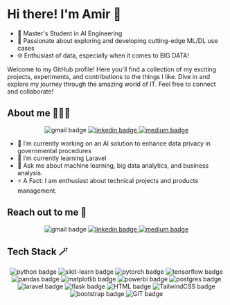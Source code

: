 # Hi there! I'm Amir 👋
- 🌟 Master's Student in AI Engineering
- 🚀 Passionate about exploring and developing cutting-edge ML/DL use cases
- 🌐 Enthusiast of data, especially when it comes to BIG DATA!

Welcome to my GitHub profile! Here you'll find a collection of my exciting projects, experiments, and contributions to the things I like. Dive in and explore my journey through the amazing world of IT. Feel free to connect and collaborate!

## About me 👨🏻‍💻

<div align="center">
  <a href="mailto:ameer220@gmail.com" target="_blank" style="text-decoration: none">
  <img src="https://img.shields.io/badge/Gmail-D14836?style=for-the-badge&logo=gmail&logoColor=white" alt="gmail badge" />
</a>
  
  <a href="https://www.linkedin.com/in/a-almaamari/" target="_blank">
    <img alt="linkedin badge" src="https://img.shields.io/badge/linkedin-%230077B5.svg?style=for-the-badge&logo=linkedin&logoColor=white">
  </a>
  <a href="https://medium.com/@ameeralmaamari" target="_blank">
    <img alt="medium badge" src="https://img.shields.io/badge/Medium-12100E?style=for-the-badge&logo=medium&logoColor=white">
  </a>
</div>

- 🔭 I’m currently working on an AI solution to enhance data privacy in governmental procedures
- 🌱 I’m currently learning Laravel
- 💬 Ask me about machine learning, big data analytics, and business analysis.
- ⚡ A Fact: I am enthusiast about technical projects and products management.

## Reach out to me 🤝

<div align="center">
  <a href="mailto:ameer220@gmail.com" target="_blank" style="text-decoration: none">
  <img src="https://img.shields.io/badge/Gmail-D14836?style=for-the-badge&logo=gmail&logoColor=white" alt="gmail badge" />
</a>
  
  <a href="https://www.linkedin.com/in/a-almaamari/" target="_blank">
    <img alt="linkedin badge" src="https://img.shields.io/badge/linkedin-%230077B5.svg?style=for-the-badge&logo=linkedin&logoColor=white">
  </a>
  <a href="https://medium.com/@ameeralmaamari" target="_blank">
    <img alt="medium badge" src="https://img.shields.io/badge/Medium-12100E?style=for-the-badge&logo=medium&logoColor=white">
  </a>
</div>

## Tech Stack 🪄

<div align="center">
  <img src="https://img.shields.io/badge/python-3670A0?style=for-the-badge&logo=python&logoColor=ffdd54" alt="python badge">
  <img src="https://img.shields.io/badge/scikit--learn-%23F7931E.svg?style=for-the-badge&logo=scikit-learn&logoColor=white" alt="sikit-learn badge">
  <img src="https://img.shields.io/badge/PyTorch-%23EE4C2C.svg?style=for-the-badge&logo=PyTorch&logoColor=white" alt="pytorch badge">
  <img src="https://img.shields.io/badge/TensorFlow-%23FF6F00.svg?style=for-the-badge&logo=TensorFlow&logoColor=white" alt="tensorflow badge">
  <img src="https://img.shields.io/badge/pandas-%23150458.svg?style=for-the-badge&logo=pandas&logoColor=white" alt="pandas badge">
  <img src="https://img.shields.io/badge/Matplotlib-%23000000.svg?style=for-the-badge&logo=Matplotlib&logoColor=white" alt="matplotlib badge">
  <img src="https://img.shields.io/badge/power_bi-F2C811?style=for-the-badge&logo=powerbi&logoColor=black" alt="powerbi badge">
  <img src="https://img.shields.io/badge/postgres-%23316192.svg?style=for-the-badge&logo=postgresql&logoColor=white" alt="postgres badge">
  <img src="https://img.shields.io/badge/laravel-%23FF2D20.svg?style=for-the-badge&logo=laravel&logoColor=white" alt="laravel badge">
  <img src="https://img.shields.io/badge/flask-%23000.svg?style=for-the-badge&logo=flask&logoColor=white" alt="flask badge">
  <img src="https://img.shields.io/badge/html5-%23E34F26.svg?style=for-the-badge&logo=html5&logoColor=white" alt="HTML badge">
  <img src="https://img.shields.io/badge/tailwindcss-%2338B2AC.svg?style=for-the-badge&logo=tailwind-css&logoColor=white" alt="TailwindCSS badge">
  <img src="https://img.shields.io/badge/bootstrap-%238511FA.svg?style=for-the-badge&logo=bootstrap&logoColor=white" alt="bootstrap badge">
  <img src="https://img.shields.io/badge/git-%23F05033.svg?style=for-the-badge&logo=git&logoColor=white" alt="GIT badge">
  
